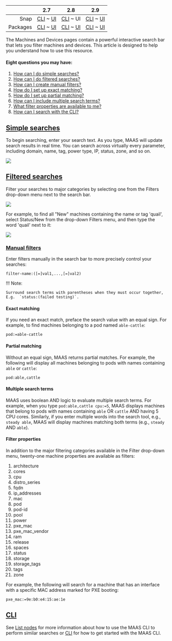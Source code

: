 <!-- deb-2-7-cli
||2.7|2.8|2.9|
|-----:|:-----:|:-----:|:-----:|
|Snap|[CLI](/t/interactive-search/2706) ~ [UI](/t/interactive-search/2707)|[CLI](/t/interactive-search/2708) ~ [UI](/t/interactive-search/2709)|[CLI](/t/interactive-search/2710) ~ [UI](/t/interactive-search/2711)|
|Packages|CLI ~ [UI](/t/interactive-search/2713)|[CLI](/t/interactive-search/2714) ~ [UI](/t/interactive-search/2715)|[CLI](/t/interactive-search/2716) ~ [UI](/t/interactive-search/2717)|
 deb-2-7-cli -->

<!-- deb-2-7-ui
||2.7|2.8|2.9|
|-----:|:-----:|:-----:|:-----:|
|Snap|[CLI](/t/interactive-search/2706) ~ [UI](/t/interactive-search/2707)|[CLI](/t/interactive-search/2708) ~ [UI](/t/interactive-search/2709)|[CLI](/t/interactive-search/2710) ~ [UI](/t/interactive-search/2711)|
|Packages|[CLI](/t/interactive-search/2712) ~ UI|[CLI](/t/interactive-search/2714) ~ [UI](/t/interactive-search/2715)|[CLI](/t/interactive-search/2716) ~ [UI](/t/interactive-search/2717)|
 deb-2-7-ui -->

<!-- deb-2-8-cli
||2.7|2.8|2.9|
|-----:|:-----:|:-----:|:-----:|
|Snap|[CLI](/t/interactive-search/2706) ~ [UI](/t/interactive-search/2707)|[CLI](/t/interactive-search/2708) ~ [UI](/t/interactive-search/2709)|[CLI](/t/interactive-search/2710) ~ [UI](/t/interactive-search/2711)|
|Packages|[CLI](/t/interactive-search/2712) ~ [UI](/t/interactive-search/2713)|CLI ~ [UI](/t/interactive-search/2715)|[CLI](/t/interactive-search/2716) ~ [UI](/t/interactive-search/2717)|
 deb-2-8-cli -->

<!-- deb-2-8-ui
||2.7|2.8|2.9|
|-----:|:-----:|:-----:|:-----:|
|Snap|[CLI](/t/interactive-search/2706) ~ [UI](/t/interactive-search/2707)|[CLI](/t/interactive-search/2708) ~ [UI](/t/interactive-search/2709)|[CLI](/t/interactive-search/2710) ~ [UI](/t/interactive-search/2711)|
|Packages|[CLI](/t/interactive-search/2712) ~ [UI](/t/interactive-search/2713)|[CLI](/t/interactive-search/2714) ~ UI|[CLI](/t/interactive-search/2716) ~ [UI](/t/interactive-search/2717)|
 deb-2-8-ui -->

<!-- deb-2-9-cli
||2.7|2.8|2.9|
|-----:|:-----:|:-----:|:-----:|
|Snap|[CLI](/t/interactive-search/2706) ~ [UI](/t/interactive-search/2707)|[CLI](/t/interactive-search/2708) ~ [UI](/t/interactive-search/2709)|[CLI](/t/interactive-search/2710) ~ [UI](/t/interactive-search/2711)|
|Packages|[CLI](/t/interactive-search/2712) ~ [UI](/t/interactive-search/2713)|[CLI](/t/interactive-search/2714) ~ [UI](/t/interactive-search/2715)|CLI ~ [UI](/t/interactive-search/2717)|
 deb-2-9-cli -->

<!-- deb-2-9-ui
||2.7|2.8|2.9|
|-----:|:-----:|:-----:|:-----:|
|Snap|[CLI](/t/interactive-search/2706) ~ [UI](/t/interactive-search/2707)|[CLI](/t/interactive-search/2708) ~ [UI](/t/interactive-search/2709)|[CLI](/t/interactive-search/2710) ~ [UI](/t/interactive-search/2711)|
|Packages|[CLI](/t/interactive-search/2712) ~ [UI](/t/interactive-search/2713)|[CLI](/t/interactive-search/2714) ~ [UI](/t/interactive-search/2715)|[CLI](/t/interactive-search/2716) ~ UI|
 deb-2-9-ui -->

<!-- snap-2-7-cli
||2.7|2.8|2.9|
|-----:|:-----:|:-----:|:-----:|
|Snap|CLI ~ [UI](/t/interactive-search/2707)|[CLI](/t/interactive-search/2708) ~ [UI](/t/interactive-search/2709)|[CLI](/t/interactive-search/2710) ~ [UI](/t/interactive-search/2711)|
|Packages|[CLI](/t/interactive-search/2712) ~ [UI](/t/interactive-search/2713)|[CLI](/t/interactive-search/2714) ~ [UI](/t/interactive-search/2715)|[CLI](/t/interactive-search/2716) ~ [UI](/t/interactive-search/2717)|
 snap-2-7-cli -->

<!-- snap-2-7-ui
||2.7|2.8|2.9|
|-----:|:-----:|:-----:|:-----:|
|Snap|[CLI](/t/interactive-search/2706) ~ UI|[CLI](/t/interactive-search/2708) ~ [UI](/t/interactive-search/2709)|[CLI](/t/interactive-search/2710) ~ [UI](/t/interactive-search/2711)|
|Packages|[CLI](/t/interactive-search/2712) ~ [UI](/t/interactive-search/2713)|[CLI](/t/interactive-search/2714) ~ [UI](/t/interactive-search/2715)|[CLI](/t/interactive-search/2716) ~ [UI](/t/interactive-search/2717)|
 snap-2-7-ui -->

<!-- snap-2-8-cli
||2.7|2.8|2.9|
|-----:|:-----:|:-----:|:-----:|
|Snap|[CLI](/t/interactive-search/2706) ~ [UI](/t/interactive-search/2707)|CLI ~ [UI](/t/interactive-search/2709)|[CLI](/t/interactive-search/2710) ~ [UI](/t/interactive-search/2711)|
|Packages|[CLI](/t/interactive-search/2712) ~ [UI](/t/interactive-search/2713)|[CLI](/t/interactive-search/2714) ~ [UI](/t/interactive-search/2715)|[CLI](/t/interactive-search/2716) ~ [UI](/t/interactive-search/2717)|
 snap-2-8-cli -->

||2.7|2.8|2.9|
|-----:|:-----:|:-----:|:-----:|
|Snap|[CLI](/t/interactive-search/2706) ~ [UI](/t/interactive-search/2707)|[CLI](/t/interactive-search/2708) ~ UI|[CLI](/t/interactive-search/2710) ~ [UI](/t/interactive-search/2711)|
|Packages|[CLI](/t/interactive-search/2712) ~ [UI](/t/interactive-search/2713)|[CLI](/t/interactive-search/2714) ~ [UI](/t/interactive-search/2715)|[CLI](/t/interactive-search/2716) ~ [UI](/t/interactive-search/2717)|

<!-- snap-2-9-cli
||2.7|2.8|2.9|
|-----:|:-----:|:-----:|:-----:|
|Snap|[CLI](/t/interactive-search/2706) ~ [UI](/t/interactive-search/2707)|[CLI](/t/interactive-search/2708) ~ [UI](/t/interactive-search/2709)|CLI ~ [UI](/t/interactive-search/2711)|
|Packages|[CLI](/t/interactive-search/2712) ~ [UI](/t/interactive-search/2713)|[CLI](/t/interactive-search/2714) ~ [UI](/t/interactive-search/2715)|[CLI](/t/interactive-search/2716) ~ [UI](/t/interactive-search/2717)|
 snap-2-9-cli -->

<!-- snap-2-9-ui
||2.7|2.8|2.9|
|-----:|:-----:|:-----:|:-----:|
|Snap|[CLI](/t/interactive-search/2706) ~ [UI](/t/interactive-search/2707)|[CLI](/t/interactive-search/2708) ~ [UI](/t/interactive-search/2709)|[CLI](/t/interactive-search/2710) ~ UI|
|Packages|[CLI](/t/interactive-search/2712) ~ [UI](/t/interactive-search/2713)|[CLI](/t/interactive-search/2714) ~ [UI](/t/interactive-search/2715)|[CLI](/t/interactive-search/2716) ~ [UI](/t/interactive-search/2717)|
 snap-2-9-ui -->

The Machines and Devices pages contain a powerful interactive search bar that lets you filter machines and devices.  This article is designed to help you understand how to use this resource.

#### Eight  questions you may have:

1. [How can I do simple searches?](#heading--simple-searches)
2. [How can I do filtered searches?](#heading--filtered-searches)
3. [How can I create manual filters?](#heading--manual-filters)
4. [How do I set up exact matching?](#heading--exact-matching)
5. [How do I set up partial matching?](#heading--partial-matching)
6. [How can I include multiple search terms?](#heading--multiple-search-terms)
7. [What filter properties are available to me?](#heading--filter-properties)
8. [How can I search with the CLI?](#heading--cli)

<a href="#heading--simple-searches"><h2 id="heading--simple-searches">Simple searches</h2></a>

To begin searching, enter your search text. As you type, MAAS will update search results in real time. You can search across virtually every parameter, including domain, name, tag, power type, IP, status, zone, and so on.

<a href="https://assets.ubuntu.com/v1/ccb90c91-manage-search__2.5_searchbar.png" target = "_blank"><img src="https://assets.ubuntu.com/v1/ccb90c91-manage-search__2.5_searchbar.png"></a>

<a href="#heading--filtered-searches"><h2 id="heading--filtered-searches">Filtered searches</h2></a>

Filter your searches to major categories by selecting one from the Filters drop-down menu next to the search bar.

<a href="https://assets.ubuntu.com/v1/6ac5b4ec-manage-search__2.5_filters.png" target = "_blank"><img src="https://assets.ubuntu.com/v1/6ac5b4ec-manage-search__2.5_filters.png"></a>

For example, to find all "New" machines containing the name or tag 'quail', select Status/New from the drop-down Filters menu, and then type the word 'quail' next to it:

<a href="https://assets.ubuntu.com/v1/7b5d8e86-manage-search__2.5_filtered-search.png" target = "_blank"><img src="https://assets.ubuntu.com/v1/7b5d8e86-manage-search__2.5_filtered-search.png"></a>

<a href="#heading--manual-filters"><h3 id="heading--manual-filters">Manual filters</h3></a>

Enter filters manually in the search bar to more precisely control your searches:

``` no-highlight
filter-name:([=]val1,...,[=]val2)
```

!!! Note:

    Surround search terms with parentheses when they must occur together,
    E.g.  `status:(failed testing)`.

<h4 id="heading--exact-matching">Exact matching</h4>

If you need an exact match, preface the search value with an equal sign. For example, to find machines belonging to a pod named `able-cattle`:

``` no-highlight
pod:=able-cattle
```

<h4 id="heading--partial-matching">Partial matching</h4>

Without an equal sign, MAAS returns partial matches. For example, the following will display all machines belonging to pods with names containing `able` or `cattle`:

``` no-highlight
pod:able,cattle
```

<h4 id="heading--multiple-search-terms">Multiple search terms</h4>

MAAS uses boolean AND logic to evaluate multiple search terms. For example, when you type `pod:able,cattle cpu:=5`, MAAS displays machines that belong to pods with names containing `able` OR `cattle` AND having 5 CPU cores. Similarly, if you enter multiple words into the search tool, e.g., `steady able`, MAAS will display machines matching both terms (e.g., `steady` AND `able`).

<h4 id="heading--filter-properties">Filter properties</h4>

In addition to the major filtering categories available in the Filter drop-down menu, twenty-one machine properties are available as filters:

1.   architecture
2.   cores
3.   cpu
4.   distro_series
5.   fqdn
6.   ip_addresses
7.   mac
8.   pod
9.   pod-id
10.   pool
11.   power
12.   pxe_mac
13.   pxe_mac_vendor
14.   ram
15.   release
16.   spaces
17.   status
18.   storage
19.   storage_tags
20.   tags
21.   zone

For example, the following will search for a machine that has an interface with a specific MAC address marked for PXE booting:

``` no-highlight
pxe_mac:=9e:b0:e4:15:ae:1e
```

<a href="#heading--cli"><h2 id="heading--cli">CLI</h2></a>

See [List nodes](/t/common-cli-tasks/794#heading--list-nodes) for more information about how to use the MAAS CLI to perform similar searches or [CLI](/t/maas-cli/802) for how to get started with the MAAS CLI.